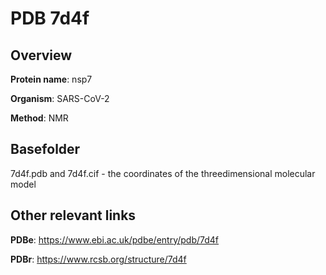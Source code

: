 # PDB 7d4f

## Overview

**Protein name**: nsp7

**Organism**: SARS-CoV-2

**Method**: NMR



## Basefolder

7d4f.pdb and 7d4f.cif - the coordinates of the threedimensional molecular model



## Other relevant links 
**PDBe**:  https://www.ebi.ac.uk/pdbe/entry/pdb/7d4f
 
**PDBr**: https://www.rcsb.org/structure/7d4f 
